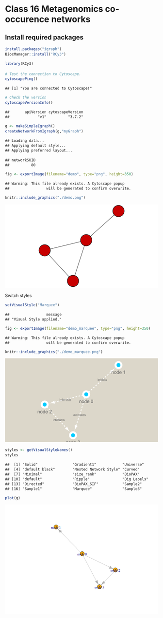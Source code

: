 Class 16 Metagenomics co-occurence networks
================

## Install required packages

``` r
install.packages("igraph")
BiocManager::install("RCy3")
```

``` r
library(RCy3)

# Test the connection to Cytoscape.
cytoscapePing()
```

    ## [1] "You are connected to Cytoscape!"

``` r
# Check the version
cytoscapeVersionInfo()
```

    ##       apiVersion cytoscapeVersion 
    ##             "v1"          "3.7.2"

``` r
g <- makeSimpleIgraph()
createNetworkFromIgraph(g,"myGraph")
```

    ## Loading data...
    ## Applying default style...
    ## Applying preferred layout...

    ## networkSUID 
    ##          80

``` r
fig <- exportImage(filename="demo", type="png", height=350)
```

    ## Warning: This file already exists. A Cytoscape popup 
    ##                 will be generated to confirm overwrite.

``` r
knitr::include_graphics("./demo.png")
```

![](./demo.png)<!-- -->

Switch styles

``` r
setVisualStyle("Marquee")
```

    ##                 message 
    ## "Visual Style applied."

``` r
fig <- exportImage(filename="demo_marquee", type="png", height=350)
```

    ## Warning: This file already exists. A Cytoscape popup 
    ##                 will be generated to confirm overwrite.

``` r
knitr::include_graphics("./demo_marquee.png")
```

![](./demo_marquee.png)<!-- -->

``` r
styles <- getVisualStyleNames()
styles
```

    ##  [1] "Solid"                "Gradient1"            "Universe"            
    ##  [4] "default black"        "Nested Network Style" "Curved"              
    ##  [7] "Minimal"              "size_rank"            "BioPAX"              
    ## [10] "default"              "Ripple"               "Big Labels"          
    ## [13] "Directed"             "BioPAX_SIF"           "Sample2"             
    ## [16] "Sample1"              "Marquee"              "Sample3"

``` r
plot(g)
```

![](class16_files/figure-gfm/unnamed-chunk-10-1.png)<!-- -->
